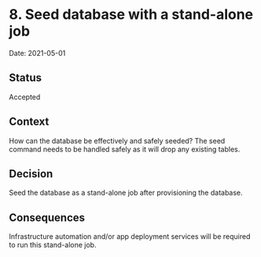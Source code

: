 # 8. Seed database with a stand-alone job

Date: 2021-05-01

## Status

Accepted

## Context

How can the database be effectively and safely seeded? The seed command needs to be handled safely
as it will drop any existing tables.

## Decision

Seed the database as a stand-alone job after provisioning the database.

## Consequences

Infrastructure automation and/or app deployment services will be required to run this stand-alone
job.
